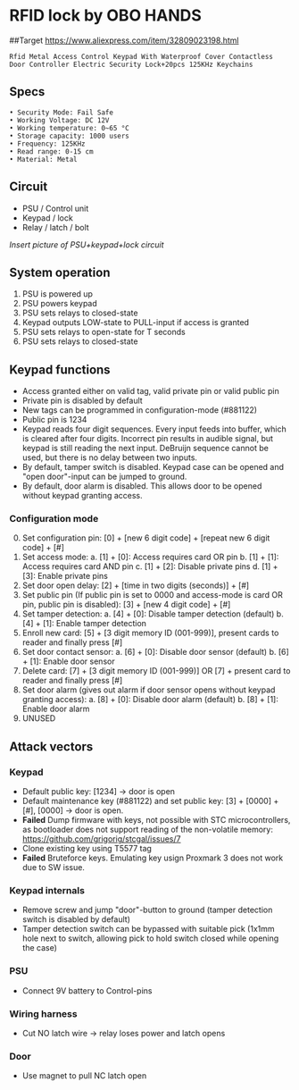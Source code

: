 # RFID lock by OBO HANDS

##Target
https://www.aliexpress.com/item/32809023198.html
```
Rfid Metal Access Control Keypad With Waterproof Cover Contactless Door Controller Electric Security Lock+20pcs 125KHz Keychains
```

## Specs
```
• Security Mode: Fail Safe
• Working Voltage: DC 12V
• Working temperature: 0~65 °C
• Storage capacity: 1000 users
• Frequency: 125KHz
• Read range: 0-15 cm
• Material: Metal
```

## Circuit

* PSU / Control unit
* Keypad / lock
* Relay / latch / bolt

*Insert picture of PSU+keypad+lock circuit*


## System operation

1. PSU is powered up
2. PSU powers keypad
3. PSU sets relays to closed-state
4. Keypad outputs LOW-state to PULL-input if access is granted
5. PSU sets relays to open-state for T seconds
6. PSU sets relays to closed-state


## Keypad functions

* Access granted either on valid tag, valid private pin or valid public pin
* Private pin is disabled by default
* New tags can be programmed in configuration-mode (#881122)
* Public pin is 1234
* Keypad reads four digit sequences. Every input feeds into buffer, which is cleared after four digits. Incorrect pin results in audible signal, but keypad is still reading the next input. DeBruijn sequence cannot be used, but there is no delay between two inputs.
* By default, tamper switch is disabled. Keypad case can be opened and "open door"-input can be jumped to ground.
* By default, door alarm is disabled. This allows door to be opened without keypad granting access.


### Configuration mode

0. Set configuration pin: [0] + [new 6 digit code] + [repeat new 6 digit code] + [#]
1. Set access mode:
	a. [1] + [0]: Access requires card OR pin
	b. [1] + [1]: Access requires card AND pin
	c. [1] + [2]: Disable private pins
	d. [1] + [3]: Enable private pins
2. Set door open delay: [2] + [time in two digits (seconds)] + [#]
3. Set public pin (If public pin is set to 0000 and access-mode is card OR pin, public pin is disabled): [3] + [new 4 digit code] + [#]
4. Set tamper detection: 
	a. [4] + [0]: Disable tamper detection (default)
	b. [4] + [1]: Enable tamper detection
5. Enroll new card: [5] + [3 digit memory ID (001-999)], present cards to reader and finally press [#]
6. Set door contact sensor: 
	a. [6] + [0]: Disable door sensor (default)
	b. [6] + [1]: Enable door sensor
7. Delete card: [7] + [3 digit memory ID (001-999)] OR [7] + present card to reader and finally press [#]
8. Set door alarm (gives out alarm if door sensor opens without keypad granting access): 
	a. [8] + [0]: Disable door alarm (default)
	b. [8] + [1]: Enable door alarm
9. UNUSED


## Attack vectors

### Keypad
* Default public key: [1234] -> door is open
* Default maintenance key (#881122) and set public key: [3] + [0000] + [#], [0000] -> door is open.
* **Failed** Dump firmware with keys, not possible with STC microcontrollers, as bootloader does not support reading of the non-volatile memory: https://github.com/grigorig/stcgal/issues/7
* Clone existing key using T5577 tag
* **Failed** Bruteforce keys. Emulating key usign Proxmark 3 does not work due to SW issue.

### Keypad internals
* Remove screw and jump "door"-button to ground (tamper detection switch is disabled by default)
* Tamper detection switch can be bypassed with suitable pick (1x1mm hole next to switch, allowing pick to hold switch closed while opening the case)

### PSU
* Connect 9V battery to Control-pins

### Wiring harness
* Cut NO latch wire -> relay loses power and latch opens

### Door
* Use magnet to pull NC latch open
